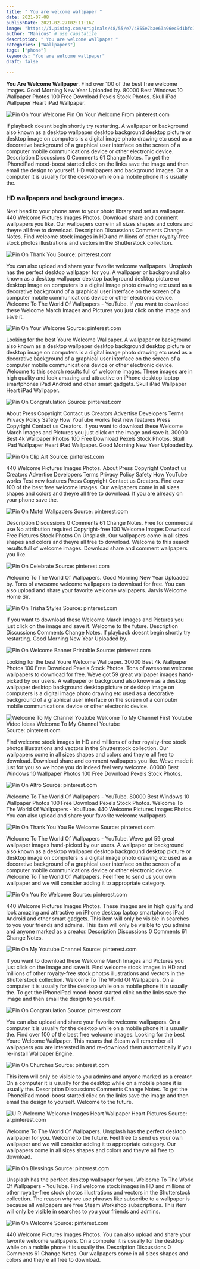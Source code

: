 ```yaml
---
title: " You are welcome wallpaper "
date: 2021-07-08
publishDate: 2021-02-27T02:11:16Z
image: "https://i.pinimg.com/originals/48/55/e7/4855e7bae63a96ec9d1bfc1de08adef8.png"
author: "Manicus" # use capitalize
description: " You are welcome wallpaper "
categories: ["Wallpapers"]
tags: ["phone"]
keywords: "You are welcome wallpaper"
draft: false

---
```



**You Are Welcome Wallpaper**. Find over 100 of the best free welcome images. Good Morning New Year Uploaded by. 80000 Best Windows 10 Wallpaper Photos 100 Free Download Pexels Stock Photos. Skull iPad Wallpaper Heart iPad Wallpaper.

![Pin On Your Welcome](https://i.pinimg.com/originals/6e/ac/7e/6eac7ed4037df88c123a5c4257777418.png "Pin On Your Welcome")
Pin On Your Welcome From pinterest.com


If playback doesnt begin shortly try restarting. A wallpaper or background also known as a desktop wallpaper desktop background desktop picture or desktop image on computers is a digital image photo drawing etc used as a decorative background of a graphical user interface on the screen of a computer mobile communications device or other electronic device. Description Discussions 0 Comments 61 Change Notes. To get the iPhoneiPad mood-boost started click on the links save the image and then email the design to yourself. HD wallpapers and background images. On a computer it is usually for the desktop while on a mobile phone it is usually the.

### HD wallpapers and background images.

Next head to your phone save to your photo library and set as wallpaper. 440 Welcome Pictures Images Photos. Download share and comment wallpapers you like. Our wallpapers come in all sizes shapes and colors and theyre all free to download. Description Discussions Comments Change Notes. Find welcome stock images in HD and millions of other royalty-free stock photos illustrations and vectors in the Shutterstock collection.


![Pin On Thank You](https://i.pinimg.com/originals/bc/fd/73/bcfd7325abd95336b6c0ecf9f729cb91.png "Pin On Thank You")
Source: pinterest.com

You can also upload and share your favorite welcome wallpapers. Unsplash has the perfect desktop wallpaper for you. A wallpaper or background also known as a desktop wallpaper desktop background desktop picture or desktop image on computers is a digital image photo drawing etc used as a decorative background of a graphical user interface on the screen of a computer mobile communications device or other electronic device. Welcome To The World Of Wallpapers - YouTube. If you want to download these Welcome March Images and Pictures you just click on the image and save it.

![Pin On Your Welcome](https://i.pinimg.com/originals/6e/ac/7e/6eac7ed4037df88c123a5c4257777418.png "Pin On Your Welcome")
Source: pinterest.com

Looking for the best Youre Welcome Wallpaper. A wallpaper or background also known as a desktop wallpaper desktop background desktop picture or desktop image on computers is a digital image photo drawing etc used as a decorative background of a graphical user interface on the screen of a computer mobile communications device or other electronic device. Welcome to this search results full of welcome images. These images are in high quality and look amazing and attractive on iPhone desktop laptop smartphones iPad Android and other smart gadgets. Skull iPad Wallpaper Heart iPad Wallpaper.

![Pin On Congratulation](https://i.pinimg.com/originals/74/d7/a9/74d7a92484965b7c63d6c3bcc9c1bef6.png "Pin On Congratulation")
Source: pinterest.com

About Press Copyright Contact us Creators Advertise Developers Terms Privacy Policy Safety How YouTube works Test new features Press Copyright Contact us Creators. If you want to download these Welcome March Images and Pictures you just click on the image and save it. 30000 Best 4k Wallpaper Photos 100 Free Download Pexels Stock Photos. Skull iPad Wallpaper Heart iPad Wallpaper. Good Morning New Year Uploaded by.

![Pin On Clip Art](https://i.pinimg.com/originals/c9/eb/f6/c9ebf67b46768b5ef4f571aaf391aeb3.gif "Pin On Clip Art")
Source: pinterest.com

440 Welcome Pictures Images Photos. About Press Copyright Contact us Creators Advertise Developers Terms Privacy Policy Safety How YouTube works Test new features Press Copyright Contact us Creators. Find over 100 of the best free welcome images. Our wallpapers come in all sizes shapes and colors and theyre all free to download. If you are already on your phone save the.

![Pin On Motel Wallpapers](https://i.pinimg.com/originals/a6/75/7a/a6757a092a92ed7358a3d2c09f00ca74.jpg "Pin On Motel Wallpapers")
Source: pinterest.com

Description Discussions 0 Comments 61 Change Notes. Free for commercial use No attribution required Copyright-free 100 Welcome Images Download Free Pictures Stock Photos On Unsplash. Our wallpapers come in all sizes shapes and colors and theyre all free to download. Welcome to this search results full of welcome images. Download share and comment wallpapers you like.

![Pin On Celebrate](https://i.pinimg.com/originals/f4/bd/53/f4bd53f7976e134b8f4dc5ce413b1569.jpg "Pin On Celebrate")
Source: pinterest.com

Welcome To The World Of Wallpapers. Good Morning New Year Uploaded by. Tons of awesome welcome wallpapers to download for free. You can also upload and share your favorite welcome wallpapers. Jarvis Welcome Home Sir.

![Pin On Trisha Styles](https://i.pinimg.com/originals/58/0e/ca/580ecaf4cfe828ddbc6b2204757a519e.gif "Pin On Trisha Styles")
Source: pinterest.com

If you want to download these Welcome March Images and Pictures you just click on the image and save it. Welcome to the future. Description Discussions Comments Change Notes. If playback doesnt begin shortly try restarting. Good Morning New Year Uploaded by.

![Pin On Welcome Banner Printable](https://i.pinimg.com/474x/e1/9e/5b/e19e5b93b8bf973cac39fcfdc5313588.jpg "Pin On Welcome Banner Printable")
Source: pinterest.com

Looking for the best Youre Welcome Wallpaper. 30000 Best 4k Wallpaper Photos 100 Free Download Pexels Stock Photos. Tons of awesome welcome wallpapers to download for free. Weve got 59 great wallpaper images hand-picked by our users. A wallpaper or background also known as a desktop wallpaper desktop background desktop picture or desktop image on computers is a digital image photo drawing etc used as a decorative background of a graphical user interface on the screen of a computer mobile communications device or other electronic device.

![Welcome To My Channel Youtube Welcome To My Channel First Youtube Video Ideas Welcome To My Channel Youtube](https://i.pinimg.com/564x/17/37/06/1737060870443cfb47c2154c8cc6f59b.jpg "Welcome To My Channel Youtube Welcome To My Channel First Youtube Video Ideas Welcome To My Channel Youtube")
Source: pinterest.com

Find welcome stock images in HD and millions of other royalty-free stock photos illustrations and vectors in the Shutterstock collection. Our wallpapers come in all sizes shapes and colors and theyre all free to download. Download share and comment wallpapers you like. Weve made it just for you so we hope you do indeed feel very welcome. 80000 Best Windows 10 Wallpaper Photos 100 Free Download Pexels Stock Photos.

![Pin On Altro](https://i.pinimg.com/originals/02/b9/bd/02b9bd10a6d7fae46582d6cd2f8fe14f.jpg "Pin On Altro")
Source: pinterest.com

Welcome To The World Of Wallpapers - YouTube. 80000 Best Windows 10 Wallpaper Photos 100 Free Download Pexels Stock Photos. Welcome To The World Of Wallpapers - YouTube. 440 Welcome Pictures Images Photos. You can also upload and share your favorite welcome wallpapers.

![Pin On Thank You You Re Welcome](https://i.pinimg.com/236x/d4/8e/ae/d48eae5f414b0865359d9e17fddd1af8--youre-welcome-you-are.jpg "Pin On Thank You You Re Welcome")
Source: pinterest.com

Welcome To The World Of Wallpapers - YouTube. Weve got 59 great wallpaper images hand-picked by our users. A wallpaper or background also known as a desktop wallpaper desktop background desktop picture or desktop image on computers is a digital image photo drawing etc used as a decorative background of a graphical user interface on the screen of a computer mobile communications device or other electronic device. Welcome To The World Of Wallpapers. Feel free to send us your own wallpaper and we will consider adding it to appropriate category.

![Pin On You Re Welcome](https://i.pinimg.com/originals/5f/48/8a/5f488abdde7cbea8ac904b4658782baa.png "Pin On You Re Welcome")
Source: pinterest.com

440 Welcome Pictures Images Photos. These images are in high quality and look amazing and attractive on iPhone desktop laptop smartphones iPad Android and other smart gadgets. This item will only be visible in searches to you your friends and admins. This item will only be visible to you admins and anyone marked as a creator. Description Discussions 0 Comments 61 Change Notes.

![Pin On My Youtube Channel](https://i.pinimg.com/originals/00/cb/80/00cb809111cf388cce74b7e939c90c9e.png "Pin On My Youtube Channel")
Source: pinterest.com

If you want to download these Welcome March Images and Pictures you just click on the image and save it. Find welcome stock images in HD and millions of other royalty-free stock photos illustrations and vectors in the Shutterstock collection. Welcome To The World Of Wallpapers. On a computer it is usually for the desktop while on a mobile phone it is usually the. To get the iPhoneiPad mood-boost started click on the links save the image and then email the design to yourself.

![Pin On Congratulation](https://i.pinimg.com/originals/27/a7/a5/27a7a59ff1fee57b1cae1acdf589e285.png "Pin On Congratulation")
Source: pinterest.com

You can also upload and share your favorite welcome wallpapers. On a computer it is usually for the desktop while on a mobile phone it is usually the. Find over 100 of the best free welcome images. Looking for the best Youre Welcome Wallpaper. This means that Steam will remember all wallpapers you are interested in and re-download them automatically if you re-install Wallpaper Engine.

![Pin On Churches](https://i.pinimg.com/originals/af/a5/da/afa5da46622b6517075a7c58e33379b0.jpg "Pin On Churches")
Source: pinterest.com

This item will only be visible to you admins and anyone marked as a creator. On a computer it is usually for the desktop while on a mobile phone it is usually the. Description Discussions Comments Change Notes. To get the iPhoneiPad mood-boost started click on the links save the image and then email the design to yourself. Welcome to the future.

![U R Welcome Welcome Images Heart Wallpaper Heart Pictures](https://i.pinimg.com/originals/13/e0/61/13e06188aa558fb7ce16546d3e87f4e2.gif "U R Welcome Welcome Images Heart Wallpaper Heart Pictures")
Source: ar.pinterest.com

Welcome To The World Of Wallpapers. Unsplash has the perfect desktop wallpaper for you. Welcome to the future. Feel free to send us your own wallpaper and we will consider adding it to appropriate category. Our wallpapers come in all sizes shapes and colors and theyre all free to download.

![Pin On Blessings](https://i.pinimg.com/originals/9a/a4/0d/9aa40d818437521e2e5953fdfa28e6ad.jpg "Pin On Blessings")
Source: pinterest.com

Unsplash has the perfect desktop wallpaper for you. Welcome To The World Of Wallpapers - YouTube. Find welcome stock images in HD and millions of other royalty-free stock photos illustrations and vectors in the Shutterstock collection. The reason why we use phrases like subscribe to a wallpaper is because all wallpapers are free Steam Workshop subscriptions. This item will only be visible in searches to you your friends and admins.

![Pin On Welcome](https://i.pinimg.com/originals/48/55/e7/4855e7bae63a96ec9d1bfc1de08adef8.png "Pin On Welcome")
Source: pinterest.com

440 Welcome Pictures Images Photos. You can also upload and share your favorite welcome wallpapers. On a computer it is usually for the desktop while on a mobile phone it is usually the. Description Discussions 0 Comments 61 Change Notes. Our wallpapers come in all sizes shapes and colors and theyre all free to download.

